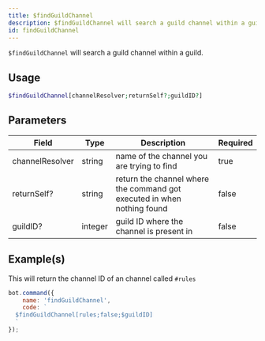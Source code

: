 ```yaml
---
title: $findGuildChannel
description: $findGuildChannel will search a guild channel within a guild.
id: findGuildChannel
---
```


`$findGuildChannel` will search a guild channel within a guild.

## Usage

```php
$findGuildChannel[channelResolver;returnSelf?;guildID?]
```

## Parameters

| Field           | Type    | Description                                                             | Required |
|-----------------|---------|-------------------------------------------------------------------------|----------|
| channelResolver | string  | name of the channel you are trying to find                              | true     |
| returnSelf?     | string  | return the channel where the command got executed in when nothing found | false    |
| guildID?        | integer | guild ID where the channel is present in                                | false    |

## Example(s)

This will return the channel ID of an channel called `#rules`

```javascript
bot.command({
    name: 'findGuildChannel',
    code: `
  $findGuildChannel[rules;false;$guildID]
  `
});
```
